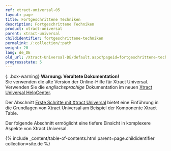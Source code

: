```yaml
---
ref: xtract-universal-05
layout: page
title: Fortgeschrittene Techniken
description: Fortgeschrittene Techniken
product: xtract-universal
parent: xtract-universal
childidentifier: fortgeschrittene-techniken
permalink: /:collection/:path
weight: 20
lang: de_DE
old_url: /Xtract-Universal-DE/default.aspx?pageid=fortgeschrittene-techniken
progressstate: 5
---
```


{: .box-warning}
**Warnung: Veraltete Dokumentation!** <br>
Sie verwenden die alte Version der Online-Hilfe für Xtract Universal.<br>
Verwenden Sie die *englischsprachige* Dokumentation im neuen [Xtract Universal HelpCenter](https://helpcenter.theobald-software.com/xtract-universal/documentation/introduction/).

Der Abschnitt [Erste Schritte mit Xtract Universal](./erste-schritte) bietet eine Einführung in die Grundlagen von Xtract Universal am Beispiel der Komponente Xtract Table. 

Der folgende Abschnitt ermöglicht eine tiefere Einsicht in komplexere Aspekte von Xtract Universal.


{% include _content/table-of-contents.html parent=page.childidentifier collection=site.de %}